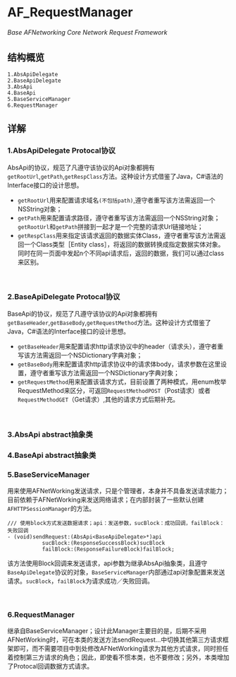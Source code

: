 # AF_RequestManager
###### Base AFNetworking Core Network Request Framework

## 结构概览
    1.AbsApiDelegate
    2.BaseApiDelegate
    3.AbsApi
    4.BaseApi
    5.BaseServiceManager
    6.RequestManager

## 详解
### 1.AbsApiDelegate Protocal协议
AbsApi的协议，规范了凡遵守该协议的Api对象都拥有`getRootUrl`,`getPath`,`getRespClass`方法。这种设计方式借鉴了Java，C#语法的Interface接口的设计思想。<br>
* `getRootUrl`用来配置请求域名`(不包括path)`,遵守者重写该方法需返回一个NSString对象；<br>
* `getPath`用来配置请求路径，遵守者重写该方法需返回一个NSString对象；`getRootUrl`和`getPath`拼接到一起才是一个完整的请求Url链接地址；<br>
* `getRespClass`用来指定该请求返回的数据实体Class，遵守者重写该方法需返回一个Class类型［Entity class］，将返回的数据转换成指定数据实体对象。同时在同一页面中发起n个不同api请求后，返回的数据，我们可以通过class来区别。<br><br><br>

### 2.BaseApiDelegate Protocal协议
BaseApi的协议，规范了凡遵守该协议的Api对象都拥有`getBaseHeader`,`getBaseBody`,`getRequestMethod`方法。这种设计方式借鉴了Java，C#语法的Interface接口的设计思想。<br>
* `getBaseHeader`用来配置请求http请求协议中的header（请求头），遵守者重写该方法需返回一个NSDictionary字典对象；<br>
* `getBaseBody`用来配置请求http请求协议中的请求体body，请求参数在这里设置，遵守者重写该方法需返回一个NSDictionary字典对象；<br>
* `getRequestMethod`用来配置该请求方式，目前设置了两种模式，用enum枚举RequestMethod来区分，可返回`RequestMethodPOST`（Post请求）或者`RequestMethodGET`（Get请求）,其他的请求方式后期补充。<br><br><br>

### 3.AbsApi abstract抽象类

### 4.BaseApi abstract抽象类

### 5.BaseServiceManager
用来使用AFNetWorking发送请求，只是个管理者，本身并不具备发送请求能力；目前依赖于AFNetWorking来发送网络请求；在内部封装了一些默认创建`AFHTTPSessionManager`的方法。
```Object-C
/// 使用block方式发送数据请求；api：发送参数，sucBlock：成功回调，failBlock：失败回调
- (void)sendRequest:(AbsApi<BaseApiDelegate>*)api
           sucBlock:(ResponseSuccessBlock)sucBlock
           failBlock:(ResponseFailureBlock)failBlock;
```
该方法使用Block回调来发送请求，api参数为继承AbsApi抽象类，且遵守`BaseApiDelegate`协议的对象，`BaseServiceManager`内部通过api对象配置来发送请求。`sucBlock`，`failBlock`为请求成功／失败回调。<br><br><br>

### 6.RequestManager
继承自BaseServiceManager；设计此Manager主要目的是，后期不采用AFNetWorking时，可在本类的发送方法sendRequest...中切换其他第三方请求框架即可，而不需要项目中到处修改AFNetWorking请求为其他方式请求，同时担任着控制第三方请求的角色；因此，即使看不惯本类，也不要修改；另外，本类增加了Protocal回调数据方式请求。
    





